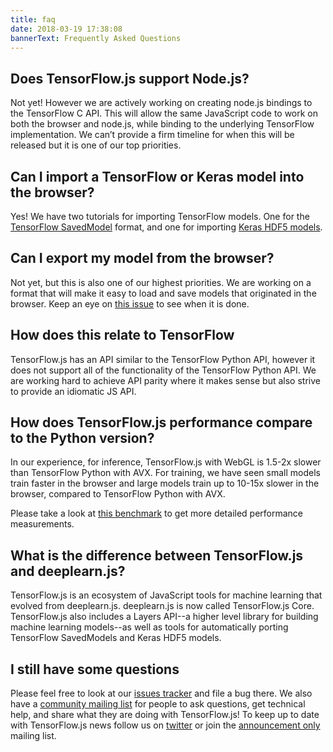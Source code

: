 ```yaml
---
title: faq
date: 2018-03-19 17:38:08
bannerText: Frequently Asked Questions
---
```


## Does TensorFlow.js support Node.js?

Not yet! However we are actively working on creating node.js bindings to the TensorFlow C API. This will allow the same JavaScript code to work on both the browser and node.js, while binding to the underlying TensorFlow implementation. We can’t provide a firm timeline for when this will be released but it is one of our top priorities.

## Can I import a TensorFlow or Keras model into the browser?

Yes! We have two tutorials for importing TensorFlow models.  One for the [TensorFlow SavedModel](https://github.com/tensorflow/tfjs-converter) format, and one for importing [Keras HDF5 models]("../tutorials/import-keras.html").

## Can I export my model from the browser?

Not yet, but this is also one of our highest priorities. We are working on a format that will make it easy to load and save models that originated in the browser. Keep an eye on [this issue](https://github.com/tensorflow/tfjs/issues/13) to see when it is done.

## How does this relate to TensorFlow

TensorFlow.js has an API similar to the TensorFlow Python API, however it does not support all of the functionality of the TensorFlow Python API. We are working hard to achieve API parity where it makes sense but also strive to provide an idiomatic JS API.

## How does TensorFlow.js performance compare to the Python version?

In our experience, for inference, TensorFlow.js with WebGL is 1.5-2x slower than TensorFlow Python with AVX. For training, we have seen small models train faster in the browser and large models train up to 10-15x slower in the browser, compared to TensorFlow Python with AVX.

Please take a look at [this benchmark](https://github.com/tensorflow/tfjs-layers/blob/master/demos/benchmarks_demo.html) to get more detailed performance measurements.

## What is the difference between TensorFlow.js and deeplearn.js?

TensorFlow.js is an ecosystem of JavaScript tools for machine learning that evolved from deeplearn.js. deeplearn.js is now called TensorFlow.js Core. TensorFlow.js also includes a Layers API--a higher level library for building machine learning models--as well as tools for automatically porting TensorFlow SavedModels and Keras HDF5 models.

## I still have some questions

Please feel free to look at our [issues tracker](https://github.com/tensorflow/tfjs/issues) and file a bug there. We also have a <a href="https://groups.google.com/a/tensorflow.org/forum/#!forum/tfjs">community mailing list</a> for people to ask questions, get technical help, and share what they are doing with TensorFlow.js! To keep up to date with TensorFlow.js news follow us on <a href="https://twitter.com/tensorflow" target="_blank">twitter</a> or join the <a href="https://groups.google.com/a/tensorflow.org/forum/#!forum/tfjs-announce">announcement only</a> mailing list.

